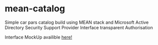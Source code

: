 # mean-catalog
Simple car pars catalog build using MEAN stack and Microsoft Active Directory Security Support Provider Interface transparent Authorisation

Interface MockUp availible [here!](https://drive.google.com/file/d/0B_Y4ftlvC5X-aU16emxmT0h2cGc/view?usp=sharing)
